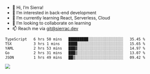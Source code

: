 - 👋 Hi, I’m Sierra!
- 👀 I’m interested in back-end development
- 🌱 I’m currently learning React, Serverless, Cloud
- 💞️ I’m looking to collaborate on learning
- 📫 Reach me via git@sierrac.dev

<!--START_SECTION:waka-->

```txt
TypeScript   6 hrs 50 mins   █████████░░░░░░░░░░░░░░░░   35.45 %
TSX          3 hrs 1 mins    ████░░░░░░░░░░░░░░░░░░░░░   15.65 %
YAML         2 hrs 53 mins   ███▓░░░░░░░░░░░░░░░░░░░░░   14.97 %
Go           2 hrs 31 mins   ███▒░░░░░░░░░░░░░░░░░░░░░   13.07 %
JSON         1 hrs 49 mins   ██▒░░░░░░░░░░░░░░░░░░░░░░   09.42 %
```

<!--END_SECTION:waka-->


![](https://hit.yhype.me/github/profile?user_id=7351311)
